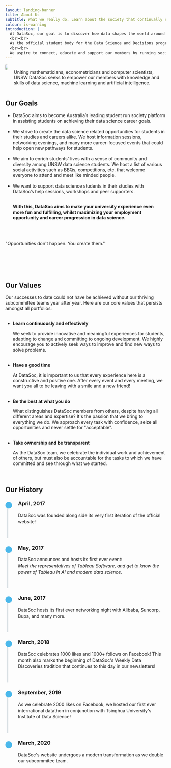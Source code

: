 ```yaml
---
layout: landing-banner
title: About Us
subtitle: What we really do. Learn about the society that continually seeks the best for students.
colour: is-warning
introduction: |
  At DataSoc, our goal is to discover how data shapes the world around us. 
  <br><br> 
  As the official student body for the Data Science and Decisions program at UNSW, we are one of UNSW's fastest growing societies in one of the world's fastest growing industries.
  <br><br>
  We aspire to connect, educate and support our members by running social and career events alongside industry partnered educational workshops.
---
```


<style>
.timeline {
  line-height: 1.4em;
  list-style: none;
  margin: 0;
  padding: 0;
  width: 100%;
}

/*----- TIMELINE ITEM -----*/
.timeline-item {
  padding-left: 40px;
  position: relative;
}
.timeline-item:last-child {
  padding-bottom: 0;
}

/*----- TIMELINE INFO -----*/
.timeline-info {
  font-size: 12px;
  font-weight: 700;
  letter-spacing: 3px;
  margin: 0 0 .5em 0;
  text-transform: uppercase;
  white-space: nowrap;
}

/*----- TIMELINE MARKER -----*/
.timeline-marker {
  position: absolute;
  top: 0;
  bottom: 0;
  left: 0;
  width: 15px;
}
.timeline-marker:before {
  background: #4bb8eb;
  border: 3px solid transparent;
  border-radius: 100%;
  content: "";
  display: block;
  height: 15px;
  position: absolute;
  top: 4px;
  left: 0;
  width: 15px;
  transition: background 0.3s ease-in-out, border 0.3s ease-in-out;
}
.timeline-marker:after {
  content: "";
  width: 3px;
  background: #CCD5DB;
  display: block;
  position: absolute;
  top: 24px;
  bottom: 0;
  left: 6px;
}
.timeline-item:last-child .timeline-marker:after {
  content: none;
}

.timeline-item:not(.period):hover .timeline-marker:before {
  background: transparent;
  border: 3px solid #4bb8eb;
}

/*----- TIMELINE CONTENT -----*/
.timeline-content {
  padding-bottom: 40px;
}
.timeline-content p:last-child {
  margin-bottom: 0;
}

/*----- TIMELINE PERIOD -----*/
.period {
  padding: 0;
}
.period .timeline-info {
  display: none;
}
.period .timeline-marker:before {
  background: transparent;
  content: "";
  width: 15px;
  height: auto;
  border: none;
  border-radius: 0;
  top: 0;
  bottom: 30px;
  position: absolute;
  border-top: 3px solid #94158b;
  border-bottom: 3px solid #94158b;
}
.period .timeline-marker:after {
  content: "";
  height: 32px;
  top: auto;
}
.period .timeline-content {
  padding: 40px 0 70px;
}
.period .timeline-title {
  margin: 0;
}

@media (min-width: 992px) {
  .timeline-centered,
  .timeline-centered .timeline-item,
  .timeline-centered .timeline-info,
  .timeline-centered .timeline-marker,
  .timeline-centered .timeline-content {
    display: block;
    margin: 0;
    padding: 0;
  }
  .timeline-centered .timeline-item {
    padding-bottom: 40px;
    overflow: hidden;
  }
  .timeline-centered .timeline-marker {
    position: absolute;
    left: 50%;
    margin-left: -7.5px;
  }
  .timeline-centered .timeline-info,
  .timeline-centered .timeline-content {
    width: 50%;
  }
  .timeline-centered > .timeline-item:nth-child(odd) .timeline-info {
    float: left;
    text-align: right;
    padding-right: 30px;
  }
  .timeline-centered > .timeline-item:nth-child(odd) .timeline-content {
    float: right;
    text-align: left;
    padding-left: 30px;
  }
  .timeline-centered > .timeline-item:nth-child(even) .timeline-info {
    float: right;
    text-align: left;
    padding-left: 30px;
  }
  .timeline-centered > .timeline-item:nth-child(even) .timeline-content {
    float: left;
    text-align: right;
    padding-right: 30px;
  }
  .timeline-centered > .timeline-item.period .timeline-content {
    float: none;
    padding: 0;
    width: 100%;
    text-align: center;
  }
  .timeline-centered .timeline-item.period {
    padding: 50px 0 90px;
  }
  .timeline-centered .period .timeline-marker:after {
    height: 30px;
    bottom: 0;
    top: auto;
  }
  .timeline-centered .period .timeline-title {
    left: auto;
  }

  ul.no_bullet {
    list-style-type: none;
    padding: 0;
    margin: 0;
  }

  li.lightbulb {
    background: url('/assets/images/icons/coloured/lightbulb_idea.png') no-repeat left top;
    height: 104px;
    padding-left: 104px;
    padding-top: 8px;
  }

  li.mice {
    background: url('/assets/images/icons/coloured/graphic_design.png') no-repeat left top;
    height: 104px;
    padding-left: 104px;
    padding-top: 8px;
  }
  
  li.jobboard {
    background: url('/assets/images/icons/coloured/bulletin_board.png') no-repeat left top;
    height: 104px;
    padding-left: 104px;
    padding-top: 8px;
  }

  li.zoom {
    background: url('/assets/images/icons/coloured/zoom.png') no-repeat left top;
    height: 104px;
    padding-left: 104px;
    padding-top: 8px;
  }

  li.palette {
    background: url('/assets/images/icons/coloured/art_palette.png') no-repeat left top;
    height: 104px;
    padding-left: 104px;
    padding-top: 8px;
  }
  
  li.book {
    background: url('/assets/images/icons/coloured/book.png') no-repeat left top;
    height: 104px;
    padding-left: 104px;
    padding-top: 8px;
  }
  
  li.coffee {
    background: url('/assets/images/icons/coloured/coffee.png') no-repeat left top;
    height: 104px;
    padding-left: 104px;
    padding-top: 8px;
  }
  
  li.thumbs_up {
    background: url('/assets/images/icons/coloured/thumbs_up.png') no-repeat left top;
    height: 104px;
    padding-left: 104px;
    padding-top: 8px;
  }
  
  li.sunglasses {
    background: url('/assets/images/icons/coloured/sunglasses.png') no-repeat left top;
    height: 104px;
    padding-left: 104px;
    padding-top: 8px;
  }
}

</style>

<div class="hero-body background-shade">
  <div class="container">
    <div class="columns is-vcentered">
      <div class="column is-6">
        <a><img class="partner-logo" src="/assets/images/logos/custom/unswmaths.png"></a>
      </div>
      <div class="column is-5 is-offset-1">
        <p>Uniting mathematicians, econometricians and computer scientists, UNSW DataSoc seeks to empower our members with knowledge and skills of data science, machine learning and artificial intelligence.</p>
      </div>
    </div>
  </div>
</div>

<div class="hero-body background-shade">
  <div class="columns is-vcentered">
    <div class="column is-6 is-offset-3">
      <h2 class="title is-1 centered">Our Goals</h2>
      <ul class="no_bullet">
        <li class="lightbulb">
          DataSoc aims to become Australia’s leading student run society platform in assisting students on achieving their data science career goals.
          <br><br>
        </li>
        <li class="jobboard">
          We strive to create the data science related opportunities for students in their studies and careers alike. We host information sessions, networking evenings, and many more career-focused events that could help open new pathways for students.
          <br><br>
        </li>
        <li class="mice">
          We aim to enrich students' lives with a sense of community and diversity among UNSW data science students. We host a list of various social activities such as BBQs, competitions, etc. that welcome everyone to attend and meet like minded people.
          <br><br>
        </li>
        <li class="zoom">
          We want to support data science students in their studies with DataSoc’s help sessions, workshops and peer supporters. 
          <br><br>
        </li>
        <p>
          <b>With this, DataSoc aims to make your university experience even more fun and fulfilling, whilst maximizing your employment opportunity and career progression in data science.</b>
        </p>     
      </ul>
      <div style="margin: 4rem 0 5rem">
        <p class="title has-text-centered">
          "Opportunities don't happen. You create them."
        </p>
      </div>
    </div>
  </div>
  <div class="columns is-vcentered">
    <div class="column is-6 is-offset-3">
    <h2 class="title is-1 centered">Our Values</h2>
    Our successes to date could not have be achieved without our thriving subcommittee teams year after year. Here are our core values that persists amongst all portfolios: <br><br>
      <ul class="no_bullet">
        <li class="book">
          <p><b>Learn continuously and effectively</b></p>
          We seek to provide innovative and meaningful experiences for students, adapting to change and committing to ongoing development. We highly encourage you to actively seek ways to improve and find new ways to solve problems.
          <br><br>
        </li>
        <li class="coffee">
          <p><b>Have a good time</b></p>
          At DataSoc, it is important to us that every experience here is a constructive and positive one. After every event and every meeting, we want you all to be leaving with a smile and a new friend!
          <br><br>
        </li>
        <li class="thumbs_up">
          <p><b>Be the best at what you do</b></p>
          What distinguishes DataSoc members from others, despite having all different areas and expertise? It's the passion that we bring to everything we do. We approach every task with confidence, seize all opportunities and never settle for "acceptable".
          <br><br>
        </li>
        <li class="sunglasses">
          <p><b>Take ownership and be transparent</b></p>
          As the DataSoc team, we celebrate the individual work and achievement of others, but must also be accountable for the tasks to which we have committed and see through what we started.
          <br><br>
        </li> 
      </ul>
    </div>
  </div>
</div>

<div class="hero-body background-shade">
  <div class="column is-6 is-offset-3">
  <h2 class="title is-1 centered">Our History</h2>
    <div class="row example-centered">
      <ul class="timeline timeline-centered">
        <li class="timeline-item">
          <div class="timeline-marker"></div>
          <div class="timeline-content">
            <h3 class="title is-4">April, 2017</h3>
            <p>DataSoc was founded along side its very first iteration of the official website!</p>
          </div>
        </li>
        <li class="timeline-item">
          <div class="timeline-marker"></div>
          <div class="timeline-content">
            <h3 class="title is-4">May, 2017</h3>
            <p>DataSoc announces and hosts its first ever event: <br>
            <em>Meet the representatives of Tableau Software, and get to know the power of Tableau in AI and modern data science.</em></p>
          </div>
        </li>
        <li class="timeline-item">
          <div class="timeline-marker"></div>
          <div class="timeline-content">
            <h3 class="title is-4">June, 2017</h3>
            <p>DataSoc hosts its first ever networking night with Alibaba, Suncorp, Bupa, and many more. </p>
          </div>
        </li>
        <li class="timeline-item">
          <div class="timeline-marker"></div>
          <div class="timeline-content">
            <h3 class="title is-4">March, 2018</h3>
            <p>DataSoc celebrates 1000 likes and 1000+ follows on Facebook! This month also marks the beginning of DataSoc's Weekly Data Discoveries tradition that continues to this day in our newsletters!</p>
          </div>
        </li>
        <li class="timeline-item">
          <div class="timeline-marker"></div>
          <div class="timeline-content">
            <h3 class="title is-4">September, 2019</h3>
            <p>As we celebrate 2000 likes on Facebook, we hosted our first ever international datathon in conjunction with Tsinghua University's Institute of Data Science!</p>
          </div>
        </li>
        <li class="timeline-item">
          <div class="timeline-marker"></div>
          <div class="timeline-content">
            <h3 class="title is-4">March, 2020</h3>
            <p>DataSoc's website undergoes a modern transformation as we double our subcommitee team.</p>
          </div>
        </li>
      </ul>
      </div>
  </div>
</div>